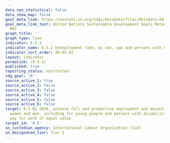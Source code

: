 ```yaml
---
data_non_statistical: false
data_show_map: false
goal_meta_link: https://unstats.un.org/sdgs/metadata/files/Metadata-08-05-02.pdf
goal_meta_link_text: United Nations Sustainable Development Goals Metadata (PDF 383
  KB)
graph_title: ''
graph_type: line
indicator: 8.5.2
indicator_name: 8.5.2 Unemployment rate, by sex, age and persons with disabilities
indicator_sort_order: 08-05-02
layout: indicator
permalink: /8-5-2/
published: true
reporting_status: notstarted
sdg_goal: '8'
source_active_1: true
source_active_2: false
source_active_3: false
source_active_4: false
source_active_5: false
source_active_6: false
target: 8.5 By 2030, achieve full and productive employment and decent work for all
  women and men, including for young people and persons with disabilities, and equal
  pay for work of equal value
target_id: '8.5'
un_custodian_agency: International Labour Organization (ILO)
un_designated_tier: Tier I
---
```

